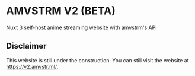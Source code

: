 # AMVSTRM V2 (BETA)

Nuxt 3 self-host anime streaming website with amvstrm's API

## Disclaimer

This website is still under the construction.
You can still visit the website at <https://v2.amvstr.ml/>.
